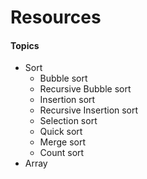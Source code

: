 # Resources

#### Topics
- Sort
  - Bubble sort
  - Recursive Bubble sort
  - Insertion sort
  - Recursive Insertion sort
  - Selection sort
  - Quick sort
  - Merge sort
  - Count sort
- Array